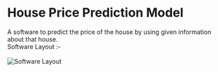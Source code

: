 # House Price Prediction Model
A software to predict the price of the house by using given information about that house.</br>
Software Layout :-</br></br>
![Software Layout](https://user-images.githubusercontent.com/66357309/165961797-9ad55d3a-a86e-4001-bf1d-62601f0b7b69.png)
